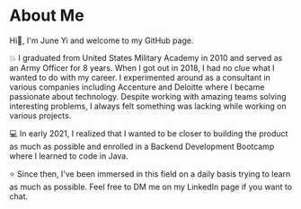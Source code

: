 # About Me

Hi👋, I'm June Yi and welcome to my GitHub page.

:boom: I graduated from United States Military Academy in 2010 and served as an Army Officer for 8 years. When I got out in 2018, I had no clue what I wanted to do with my career. I experimented around as a consultant in various companies including Accenture and Deloitte where I became passionate about technology. Despite working with amazing teams solving interesting problems, I always felt something was lacking while working on various projects.

:computer: In early 2021, I realized that I wanted to be closer to building the product as much as possible and enrolled in a Backend Development Bootcamp where I learned to code in Java.

:star: Since then, I've been immersed in this field on a daily basis trying to learn as much as possible. Feel free to DM me on my LinkedIn page if you want to chat.

